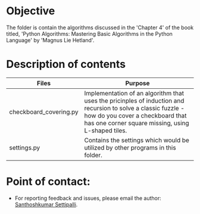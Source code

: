 Objective
=========

The folder is contain the algorithms discussed in the 'Chapter 4' of the book titled, 'Python Algorithms: Mastering Basic Algorithms in the Python Language' by 'Magnus Lie Hetland'.


Description of contents
=======================

| Files                             | Purpose                                                                                           |
| --------------------------------- | ------------------------------------------------------------------------------------------------- |
| checkboard_covering.py            | Implementation of an algorithm that uses the pricinples of induction and recursion to solve a classic fuzzle - how do you cover a checkboard that has one corner square missing, using L-shaped tiles.                                        |
| settings.py                       | Contains the settings which would be utilized by other programs in this folder.                   |


Point of contact:
================

- For reporting feedback and issues, please email the author: [Santhoshkumar Settipalli](mailto:santhosh.settipalli@gmail.com).

